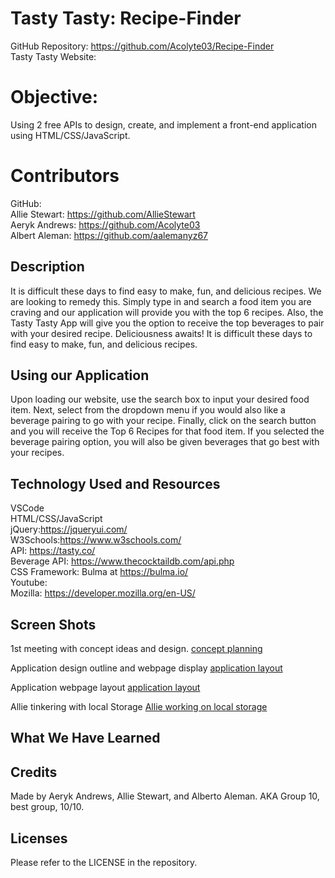 # Tasty Tasty: Recipe-Finder
GitHub Repository: https://github.com/Acolyte03/Recipe-Finder <br />
Tasty Tasty Website:

# Objective:
Using 2 free APIs to design, create, and implement a front-end application using HTML/CSS/JavaScript.

# Contributors
GitHub: <br />
Allie Stewart: https://github.com/AllieStewart <br />
Aeryk Andrews: https://github.com/Acolyte03 <br />
Albert Aleman: https://github.com/aalemanyz67

## Description
It is difficult these days to find easy to make, fun, and delicious recipes. We are looking to remedy this. Simply type in and search a food item you are craving and our application will provide you with the top 6 recipes. Also, the Tasty Tasty App will give you the option to receive the top beverages to pair with your desired recipe. Deliciousness awaits!
It is difficult these days to find easy to make, fun, and delicious recipes. 


## Using our Application
Upon loading our website, use the search box to input your desired food item. 
Next, select from the dropdown menu if you would also like a beverage pairing to go with your recipe. 
Finally, click on the search button and you will receive the Top 6 Recipes for that food item. 
If you selected the beverage pairing option, you will also be given beverages that go best with your recipes. 

## Technology Used and Resources

VSCode <br />
HTML/CSS/JavaScript <br />
jQuery:https://jqueryui.com/ <br />
W3Schools:https://www.w3schools.com/ <br />
API: https://tasty.co/ <br />
Beverage API: https://www.thecocktaildb.com/api.php <br/>
CSS Framework: Bulma at https://bulma.io/ <br />
Youtube: <br />
Mozilla: https://developer.mozilla.org/en-US/


## Screen Shots
 1st meeting with concept ideas and design.
 [concept planning](<images/concept planning.png>)

 Application design outline and webpage display
 [application layout](<images/concept 2.png>)

 Application webpage layout
 [application layout](<images/concept 3.png>)

 Allie tinkering with local Storage
 [Allie working on local storage](images/localstorage.png)

## What We Have Learned


## Credits
Made by Aeryk Andrews, Allie Stewart, and Alberto Aleman.
AKA Group 10, best group, 10/10.

## Licenses
Please refer to the LICENSE in the repository.
